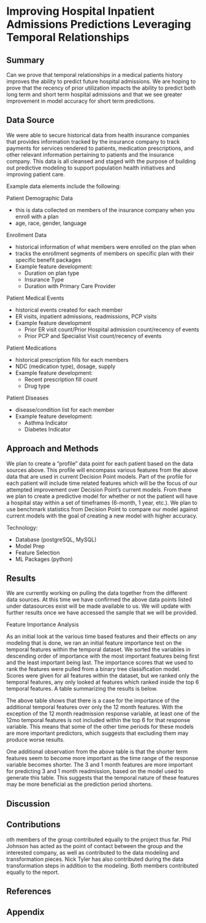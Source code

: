 # Improving Hospital Inpatient Admissions Predictions Leveraging Temporal Relationships

## Summary
Can we prove that temporal relationships in a medical patients
history improves the ability to predict future hospital admissions.
We are hoping to prove that the recency of prior utilization impacts
the ability to predict both long term and short term hospital
admissions and that we see greater improvement in model accuracy for
short term predictions.

## Data Source
We were able to secure historical data from health insurance companies
that provides information tracked by the insurance company to
track payments for services rendered to patients, medication
prescriptions, and other relevant information pertaining to
patients and the insurance company. This data is all cleansed
and staged with the purpose of building out predictive modeling
to support population health initiatives and improving patient care.

Example data elements include the following:

Patient Demographic Data
- this is data collected on members of the insurance company when you enroll with a plan
- age, race, gender, language

Enrollment Data
- historical information of what members were enrolled on the plan when
- tracks the enrollment segments of members on specific plan with their specific benefit packages
- Example feature development:
    - Duration on plan type
    - Insurance Type
    - Duration with Primary Care Provider

Patient Medical Events
- historical events created for each member
- ER visits, inpatient admissions, readmissions, PCP visits
- Example feature development
    - Prior ER visit count/Prior Hospital admission count/recency of events
    - Prior PCP and Specialist Visit count/recency of events

Patient Medications
- historical prescription fills for each members
- NDC (medication type), dosage, supply
- Example feature development:
    - Recent prescription fill count
    - Drug type

Patient Diseases
- disease/condition list for each member
- Example feature development:
    - Asthma Indicator
    - Diabetes Indicator

## Approach and Methods

We plan to create a “profile” data point for each patient based on the 
data sources above. This profile will encompass various features from 
the above data that are used in current Decision Point models. 
Part of the profile for each patient will include time related features 
which will be the focus of our attempted improvement over Decision Point’s 
current models. From there we plan to create a predictive model for 
whether or not the patient will have a hospital stay within a set of 
timeframes (6-month, 1 year, etc.). We plan to use benchmark statistics 
from Decision Point to compare our model against current models with the 
goal of creating a new model with higher accuracy.

Technology:
- Database (postgreSQL, MySQL)
- Model Prep 
- Feature Selection 
- ML Packages (python)

## Results
We are currently working on pulling the data together from the 
different data sources. At this time we have confirmed the
above data points listed under datasources exist will be made available
to us. We will update with further results once we have accessed the
sample that we will be provided.



Feature Importance Analysis

As an initial look at the various time based features and their effects on any modeling that is done, we ran an initial feature importance test on the temporal features within the temporal dataset. We sorted the variables in descending order of importance with the most important features being first and the least important being last. The importance scores that we used to rank the features were pulled from a binary tree classification model. Scores were given for all features within the dataset, but we ranked only the temporal features, any only looked at features which ranked inside the top 6 temporal features. A table summarizing the results is below.


The above table shows that there is a case for the importance of the additional temporal features over only the 12 month features. With the exception of the 12 month readmission response variable, at least one of the 12mo temporal features is not included within the top 6 for that response variable. This means that some of the other time periods for these models are more important predictors, which suggests that excluding them may produce worse results.

One additional observation from the above table is that the shorter term features seem to become more important as the time range of the response variable becomes shorter. The 3 and 1 month features are more important for predicting 3 and 1 month readmission, based on the model used to generate this table. This suggests that the temporal nature of these features may be more beneficial as the prediction period shortens.


## Discussion

## Contributions

oth members of the group contributed equally to the project thus far. Phil Johnson has acted as the point of contact between the group and the interested company, as well as contributed to the data modeling and transformation pieces. Nick Tyler has also contributed during the data transformation steps in addition to the modeling. Both members contributed equally to the report.

## References

## Appendix